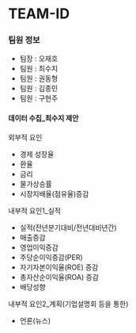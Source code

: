 # TEAM-ID

### 팀원 정보
+ 팀장 : 오재호
+ 팀원 : 최수지
+ 팀원 : 권동형
+ 팀원 : 김종민
+ 팀원 : 구현주

#### 데이터 수집_최수지 제안
외부적 요인
- 경제 성장율
- 환율
- 금리
- 물가상승률
- 시장지배율(점유율)증감

내부적 요인1_실적
- 실적(전년분기대비/전년대비년간)
- 매출증감
- 영업이익증감
- 주당순이익증감(PER)
- 자기자본이익율(ROE) 증감
- 총자산순이익율(ROA) 증감
- 배당성향

내부적 요인2_계획(기업설명회 등을 통한)
- 언론(뉴스)
